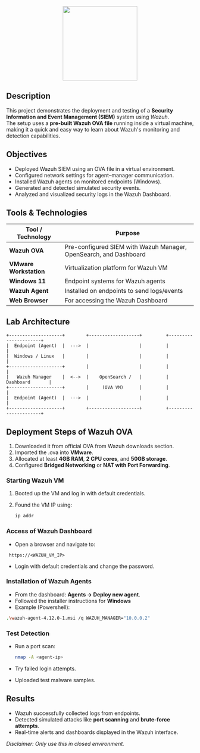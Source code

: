 <div align="middle">
<img height="200" src="https://i.postimg.cc/TPt92ZmJ/Copy-of-s-Block.png" />
</div>

##  Description
This project demonstrates the deployment and testing of a **Security Information and Event Management (SIEM)** system using *Wazuh*.  
The setup uses a **pre-built Wazuh OVA file** running inside a virtual machine, making it a quick and easy way to learn about Wazuh's monitoring and detection capabilities.


##  Objectives
- Deployed Wazuh SIEM using an OVA file in a virtual environment.
- Configured network settings for agent–manager communication.
- Installed Wazuh agents on monitored endpoints (Windows).
- Generated and detected simulated security events.
- Analyzed and visualized security logs in the Wazuh Dashboard.

##  Tools & Technologies
| Tool / Technology        | Purpose |
|--------------------------|---------|
| **Wazuh OVA**            | Pre-configured SIEM with Wazuh Manager, OpenSearch, and Dashboard |
| **VMware Workstation**   | Virtualization platform for Wazuh VM |
| **Windows 11**           | Endpoint systems for Wazuh agents |
| **Wazuh Agent**          | Installed on endpoints to send logs/events |
| **Web Browser**          | For accessing the Wazuh Dashboard |

##  Lab Architecture
```
+--------------------+        +-------------------+         +----------------------+
|  Endpoint (Agent)  |  --->  |                   |         |                      |
|  Windows / Linux   |        |                   |         |                      |
+--------------------+        |                   |         |                      |
|   Wazuh Manager    |  <-->  |    OpenSearch /   |         |      Dashboard       |
+--------------------+        |     (OVA VM)      |         |                      |
|  Endpoint (Agent)  |  --->  |                   |         |                      |
+--------------------+        +-------------------+         +----------------------+
```
##  Deployment Steps of Wazuh OVA
1. Downloaded it from official OVA from Wazuh downloads section.
2. Imported the .ova into **VMware**.
3. Allocated at least **4GB RAM**, **2 CPU cores**, and **50GB storage**.
4. Configured **Bridged Networking** or **NAT with Port Forwarding**.

###  Starting Wazuh VM
1. Booted up the VM and log in with default credentials.
2. Found the VM IP using:

   ```bash
   ip addr
   ```

###  Access of Wazuh Dashboard
- Open a browser and navigate to:
 ```
  https://<WAZUH_VM_IP>
  ```
- Login with default credentials and change the password.
###  Installation of Wazuh Agents
- From the dashboard: **Agents → Deploy new agent**.
- Followed the installer instructions for **Windows**
- Example (Powershell):

 ```bash
 .\wazuh-agent-4.12.0-1.msi /q WAZUH_MANAGER="10.0.0.2"
  ```

###  Test Detection
- Run a port scan:

   ```bash
  nmap -A <agent-ip>
  ```
- Try failed login attempts.
- Uploaded test malware samples.

##  Results
- Wazuh successfully collected logs from endpoints.
- Detected simulated attacks like **port scanning** and **brute-force attempts**.
- Real-time alerts and dashboards displayed in the Wazuh interface.

*Disclaimer: Only use this in closed environment.* 
